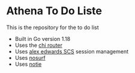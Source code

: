 # Athena To Do Liste

This is the repository for the to do list

- Built in Go version 1.18
- Uses the [chi router](https://github.com/go-chi/chi)
- Uses [alex edwards SCS](https://github.com/alexadwerds/scs) session management
- Uses [nosurf](https://github.com/justinas/nosurf)
- Uses [notie](https://github.com/jaredreich/notie)
